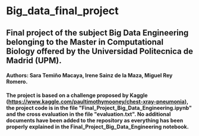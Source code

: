 # Big_data_final_project
## Final project of the subject Big Data Engineering belonging to the Master in Computational Biology offered by the Universidad Politecnica de Madrid (UPM).
#### Authors: Sara Temiño Macaya, Irene Sainz de la Maza, Miguel Rey Romero.
#### The project is based on a challenge proposed by Kaggle (https://www.kaggle.com/paultimothymooney/chest-xray-pneumonia), the project code is in the file "Final_Project_Big_Data_Engineering.ipynb" and the cross evaluation in the file "evaluation.txt". No additional documents have been added to the repository as everything has been properly explained in the Final_Project_Big_Data_Engineering notebook.

